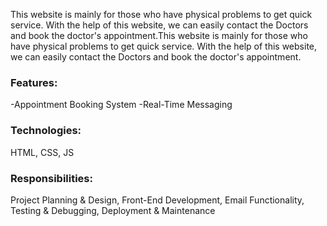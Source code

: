 This website is mainly for those who have physical problems to get quick
service. With the help of this website, we can easily contact the Doctors and
book the doctor's appointment.This website is mainly for those who have physical problems to get quick service. With the help of this website, we can easily contact the Doctors and book the doctor's appointment.

<h3 align="left">Features:</h3>
-Appointment Booking System
-Real-Time Messaging

<h3 align="left">Technologies:</h3> HTML, CSS, JS

<h3 align="left">Responsibilities:</h3>
Project Planning & Design, Front-End Development, Email Functionality,
Testing & Debugging, Deployment & Maintenance
